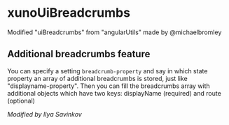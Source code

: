 # xunoUiBreadcrumbs
Modified "uiBreadcrumbs" from "angularUtils" made by @michaelbromley

## Additional breadcrumbs feature
You can specify a setting `breadcrumb-property` and say in which state property an array of additional breadcrumbs is stored, just like "displayname-property". 
Then you can fill the breadcrumbs array with additional objects which have two keys: displayName (required) and route (optional)

_Modified by Ilya Savinkov_
